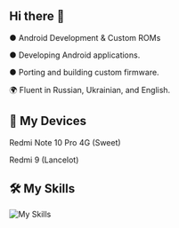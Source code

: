 ## Hi there 👋
● Android Development & Custom ROMs

● Developing Android applications.

● Porting and building custom firmware.

🌍 Fluent in Russian, Ukrainian, and English.
## 📱 My Devices
  Redmi Note 10 Pro 4G (Sweet)

  Redmi 9 (Lancelot)
## 🛠 My Skills
![My Skills](https://skillicons.dev/icons?i=rust,kotlin,java,c)
